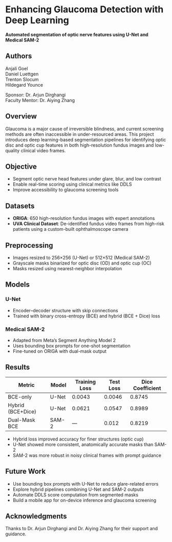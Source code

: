 # Enhancing Glaucoma Detection with Deep Learning

**Automated segmentation of optic nerve features using U-Net and Medical SAM-2**

## Authors
Anjali Goel\
Daniel Luettgen\
Trenton Slocum\
Hildegard Younce 

Sponsor: Dr. Arjun Dirghangi\
Faculty Mentor: Dr. Aiying Zhang 

## Overview

Glaucoma is a major cause of irreversible blindness, and current screening methods are often inaccessible in under-resourced areas. This project introduces deep learning-based segmentation pipelines for identifying optic disc and optic cup features in both high-resolution fundus images and low-quality clinical video frames.

## Objective

- Segment optic nerve head features under glare, blur, and low contrast
- Enable real-time scoring using clinical metrics like DDLS
- Improve accessibility to glaucoma screening tools

## Datasets

- **ORIGA**: 650 high-resolution fundus images with expert annotations
- **UVA Clinical Dataset**: De-identified fundus video frames from high-risk patients using a custom-built ophthalmoscope camera

## Preprocessing

- Images resized to 256×256 (U-Net) or 512×512 (Medical SAM-2)
- Grayscale masks binarized for optic disc (OD) and optic cup (OC)
- Masks resized using nearest-neighbor interpolation

## Models

### U-Net

- Encoder–decoder structure with skip connections
- Trained with binary cross-entropy (BCE) and hybrid (BCE + Dice) loss

### Medical SAM-2

- Adapted from Meta’s Segment Anything Model 2
- Uses bounding box prompts for one-shot segmentation
- Fine-tuned on ORIGA with dual-mask output

## Results

| Metric            | Model       | Training Loss | Test Loss | Dice Coefficient |
|------------------|-------------|---------------|-----------|------------------|
| BCE-only         | U-Net       | 0.0043        | 0.0046    | 0.8745           |
| Hybrid (BCE+Dice)| U-Net       | 0.0621        | 0.0547    | 0.8989           |
| Dual-Mask BCE    | SAM-2       | —             | 0.012     | 0.8219           |

- Hybrid loss improved accuracy for finer structures (optic cup)
- U-Net showed more consistent, anatomically accurate masks than SAM-2
- SAM-2 was more robust in noisy clinical frames with prompt guidance

## Future Work

- Use bounding box prompts with U-Net to reduce glare-related errors
- Explore hybrid pipelines combining U-Net and SAM-2 outputs
- Automate DDLS score computation from segmented masks
- Build a mobile app for on-device inference and glaucoma screening

## Acknowledgments

Thanks to Dr. Arjun Dirghangi and Dr. Aiying Zhang for their support and guidance.
